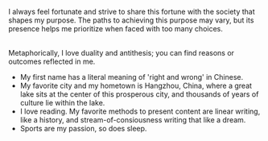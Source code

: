 I always feel fortunate and strive to share this fortune with the society that shapes my purpose. The paths to achieving this purpose may vary, but its presence helps me prioritize when faced with too many choices.

<br />
Metaphorically, I love duality and antithesis; you can find reasons or outcomes reflected in me.
<ul>
    <li>
        My first name has a literal meaning of &apos;right and wrong&apos; in Chinese.
    </li>
    <li>
        My favorite city and my hometown is Hangzhou, China, where a great lake sits at the center of this prosperous city, and thousands of years of culture lie within the lake.
    </li>
    <li>
        I love reading. My favorite methods to present content are linear writing, like a history, and stream-of-consiousness writing that like a dream.
    </li>
    <li>
        Sports are my passion, so does sleep.
    </li>
</ul>